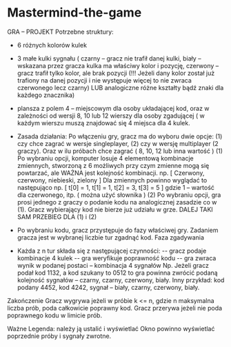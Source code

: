 # Mastermind-the-game
GRA – PROJEKT
Potrzebne struktury:
- 6 różnych kolorów kulek
- 3 małe kulki sygnału ( czarny – gracz nie trafił danej kulki, biały – wskazana przez gracza kulka ma właściwy kolor i pozycję, czerwony – gracz trafił tylko kolor, ale brak pozycji (!!! Jeżeli dany kolor został już trafiony na danej pozycji i nie występuje więcej to nie zwraca czerwonego lecz czarny)  LUB analogiczne różne kształty bądź znaki dla każdego znacznika)
- plansza z polem 4 – miejscowym dla osoby układającej kod, oraz w zależności od wersji 8, 10 lub 12 wierszy dla osoby zgadującej ( w każdym wierszu muszą znajdować się 4 miejsca dla 4 kulek.

- Zasada działania:
Po włączeniu gry, gracz ma do wyboru dwie opcje: (1) czy chce zagrać w wersje singleplayer, (2) czy w wersję multiplayer (2 graczy). Oraz w ilu próbach chce zagrać ( 8, 10, 12 lub inna wartość )
(1)	 Po wybraniu opcji, komputer losuje 4 elementową kombinacje zmiennych, stworzoną z 6 możliwych przy czym zmienne mogą się powtarzać, ale WAŻNA jest kolejność kombinacji. 
np.
[ Czerwony, czerwony, niebieski, zielony ]
		Dla zmiennych powinno wyglądać to następująco
	np. 	[ t[0] = 1, t[1] = 1, t[2] = 3, t[3] = 5 ]
		gdzie 1 – wartość dla czerwonego, itp. ( można użyć słownika )
(2)	Po wybraniu opcji, gra prosi jednego z graczy o podanie kodu na analogicznej zasadzie co w (1). Gracz wybierający kod nie bierze już udziału w grze. 
DALEJ TAKI SAM PRZEBIEG DLA (1) i (2)

- Po wybraniu kodu, gracz przystępuje do fazy właściwej gry. Zadaniem gracza jest w wybranej liczbie tur zgadnąć kod. 
Faza zgadywania

- Każda z n tur składa się z następującej czynności:
-- gracz podaje kombinacje 4 kulek
-- gra weryfikuje poprawność kodu
-- gra zwraca wynik w podanej postaci – kombinacja 4 sygnałów
Np. Jeżeli gracz podał kod 1132, a kod szukany to 0512 to gra powinna zwrócić podaną kolejność sygnałów – czarny, czarny, czerwony, biały. Inny przykład: kod podany 4452, kod 4242, sygnał – biały, czarny, czerwony, biały. 

Zakończenie
Gracz wygrywa jeżeli w próbie k <= n, gdzie n maksymalna liczba prób, poda całkowicie poprawny kod.
Gracz przerywa jeżeli nie poda poprawnego kodu w limicie prób.

Ważne
Legenda: należy ją ustalić i wyświetlać
Okno powinno wyświetlać poprzednie próby i sygnały zwrotne. 
